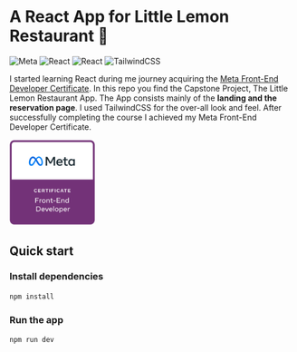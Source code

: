 # A React App for Little Lemon Restaurant 🍋

![Meta](https://img.shields.io/badge/Meta-0668E1?style=flat&logo=meta&logoColor=white)
![React](https://img.shields.io/badge/React-499CB8?style=flat&logo=react&logoColor=white)
![React](https://img.shields.io/badge/React-499CB8?style=flat&logo=react&logoColor=white)
![TailwindCSS](https://img.shields.io/badge/Tailwind_CSS-38B2AC?style=flat&logo=tailwind-css&logoColor=white)


I started learning React during me journey acquiring the [Meta Front-End Developer Certificate](https://www.coursera.org/professional-certificates/meta-front-end-developer). In this repo you find the Capstone Project, The Little Lemon Restaurant App. The App consists mainly of the **landing and the reservation page**. I used TailwindCSS for the over-all look and feel. After successfully completing the course I achieved my Meta Front-End Developer Certificate.

<p align="left">
    <a href="https://www.credly.com/badges/b0a57d6d-0975-4e2e-8c1e-408f19ff3c0e">
        <img src="public/meta-frontend-certificate.png" width="30%" height="30%" />
    </a>
</p>

## Quick start
### Install dependencies

```bash
npm install
```

### Run the app

```bash
npm run dev
```
